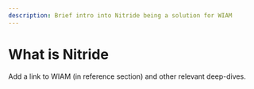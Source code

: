 ```yaml
---
description: Brief intro into Nitride being a solution for WIAM
---
```


# What is Nitride

Add a link to WIAM (in reference section) and other relevant deep-dives.&#x20;

